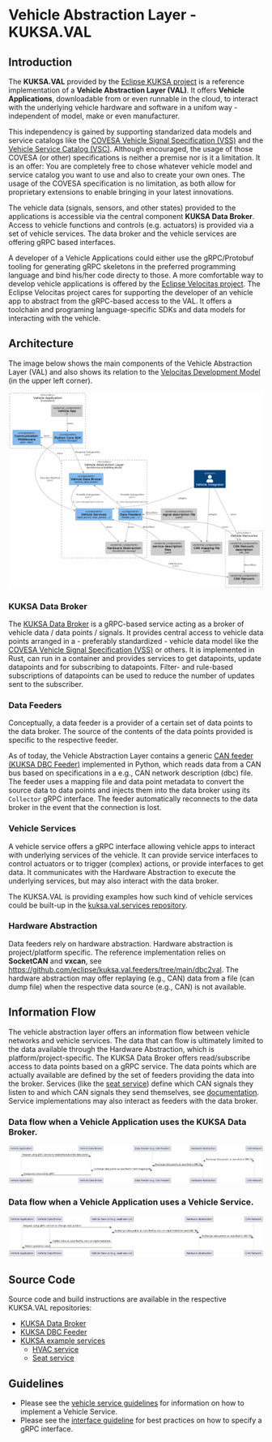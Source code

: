 # Vehicle Abstraction Layer - KUKSA.VAL
## Introduction

The **KUKSA.VAL** provided by the [Eclipse KUKSA project](https://www.eclipse.org/kuksa/) is a reference implementation of a **Vehicle Abstraction Layer (VAL)**.
It offers **Vehicle Applications**, downloadable from or even runnable in the cloud, to interact with the underlying vehicle hardware and software in a unifom way - independent of model, make or even manufacturer.

This independency is gained by supporting standarized data models and service catalogs like the [COVESA Vehicle Signal Specification (VSS)](https://covesa.github.io/vehicle_signal_specification/) and
the [Vehicle Service Catalog (VSC)](https://github.com/COVESA/vehicle_service_catalog).
Although encouraged, the usage of those COVESA (or other) specifications is neither a premise nor is it a limitation.
It is an offer: You are completely free to chose whatever vehicle model and service catalog you want to use and also to create your own ones.
The usage of the COVESA specification is no limitation, as both allow for proprietary extensions to enable bringing in your latest innovations.

The vehicle data (signals, sensors, and other states) provided to the applications is accessible via the central component **KUKSA Data Broker**.
Access to vehicle functions and controls (e.g. actuators) is provided via a set of vehicle services.
The data broker and the vehicle services are offering gRPC based interfaces.

A developer of a Vehicle Applications could either use the gRPC/Protobuf tooling for generating gRPC skeletons in the preferred programming language and bind his/her code directy to those.
A more comfortable way to develop vehicle applications is offered by the [Eclipse Velocitas project](https://eclipse-velocitas.github.io/velocitas-docs/).
The Eclipse Velocitas project cares for supporting the developer of an vehicle app to abstract from the gRPC-based access to the VAL. 
It offers a toolchain and programing language-specific SDKs and data models for interacting with the vehicle.


## Architecture

The image below shows the main components of the Vehicle Abstraction Layer (VAL) and also shows its relation to the [Velocitas Development Model](https://eclipse-velocitas.github.io/velocitas-docs/docs/concepts/development_model/) (in the upper left corner).

![VAL architecture overview](val_architecture_overview.png "Overview of the vehicle abstraction layer architecture")

### KUKSA Data Broker

The [KUKSA Data Broker](https://github.com/eclipse/kuksa.val/tree/master/kuksa_databroker) is a gRPC-based service acting as a broker of vehicle data / data points / signals.
It provides central access to vehicle data points arranged in a - preferably standardized - vehicle data model like the [COVESA Vehicle Signal Specification (VSS)](https://covesa.github.io/vehicle_signal_specification/) or others.
It is implemented in Rust, can run in a container and provides services to get datapoints, update datapoints and for subscribing to datapoints.
Filter- and rule-based subscriptions of datapoints can be used to reduce the number of updates sent to the subscriber.

### Data Feeders

Conceptually, a data feeder is a provider of a certain set of data points to the data broker.
The source of the contents of the data points provided is specific to the respective feeder.

As of today, the Vehicle Abstraction Layer contains a generic [CAN feeder (KUKSA DBC Feeder)](https://github.com/eclipse/kuksa.val.feeders/tree/main/dbc2val) implemented in Python,
which reads data from a CAN bus based on specifications in a e.g., CAN network description (dbc) file.
The feeder uses a mapping file and data point metadata to convert the source data to data points and injects them into the data broker using its `Collector` gRPC interface.
The feeder automatically reconnects to the data broker in the event that the connection is lost.

### Vehicle Services

A vehicle service offers a gRPC interface allowing vehicle apps to interact with underlying services of the vehicle.
It can provide service interfaces to control actuators or to trigger (complex) actions, or provide interfaces to get data.
It communicates with the Hardware Abstraction to execute the underlying services, but may also interact with the data broker.

The KUKSA.VAL is providing examples how such kind of vehicle services could be built-up in the [kuksa.val.services repository](https://github.com/eclipse/kuksa.val.services/).

### Hardware Abstraction

Data feeders rely on hardware abstraction. Hardware abstraction is project/platform specific.
The reference implementation relies on **SocketCAN** and **vxcan**, see https://github.com/eclipse/kuksa.val.feeders/tree/main/dbc2val.
The hardware abstraction may offer replaying (e.g., CAN) data from a file (can dump file) when the respective data source (e.g., CAN) is not available.

## Information Flow

The vehicle abstraction layer offers an information flow between vehicle networks and vehicle services.
The data that can flow is ultimately limited to the data available through the Hardware Abstraction, which is platform/project-specific.
The KUKSA Data Broker offers read/subscribe access to data points based on a gRPC service. The data points which are actually available are defined by the set of feeders providing the data into the broker.
Services (like the [seat service](https://github.com/eclipse/kuksa.val.services/tree/main/seat_service)) define which CAN signals they listen to and which CAN signals they send themselves, see [documentation](https://github.com/eclipse/kuksa.val.services/blob/main/seat_service/src/lib/seat_adjuster/seat_controller/README.md).
Service implementations may also interact as feeders with the data broker.


### Data flow when a Vehicle Application uses the KUKSA Data Broker.

![KUKSA data broker data flow](dataflow_broker.png "Architectural representation of the KUKSA data broker data flow")

### Data flow when a Vehicle Application uses a Vehicle Service.

![Vehicle service data flow](dataflow_service.png "Architectural representation of the vehicle service data flow")

## Source Code

Source code and build instructions are available in the respective KUKSA.VAL repositories:

* [KUKSA Data Broker](https://github.com/eclipse/kuksa.val/tree/master/kuksa_databroker)
* [KUKSA DBC Feeder](https://github.com/eclipse/kuksa.val.feeders/tree/main/dbc2val)
* [KUKSA example services](https://github.com/eclipse/kuksa.val.services/)
  * [HVAC service](https://github.com/eclipse/kuksa.val.services/tree/main/hvac_service)
  * [Seat service](https://github.com/eclipse/kuksa.val.services/tree/main/seat_service)

## Guidelines

- Please see the [vehicle service guidelines](vehicle_service_howto.md) for information on how to implement a Vehicle Service.
- Please see the [interface guideline](interface_guideline.md) for best practices on how to specify a gRPC interface.
